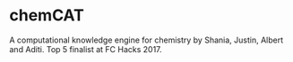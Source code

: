 # chemCAT
A computational knowledge engine for chemistry by Shania, Justin, Albert and Aditi. Top 5 finalist at FC Hacks 2017.
